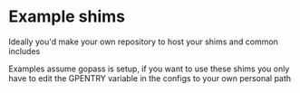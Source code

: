 # Example shims

Ideally you'd make your own repository to host your shims and common includes

Examples assume gopass is setup, if you want to use these shims you only have to
edit the GPENTRY variable in the configs to your own personal path
